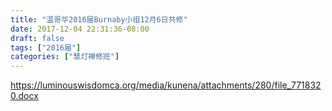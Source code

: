 ```yaml
---
title: "温哥华2016届Burnaby小组12月6日共修"
date: 2017-12-04 22:31:36-08:00
draft: false
tags: ["2016届"]
categories: ["慧灯禅修班"]
---
```

https://luminouswisdomca.org/media/kunena/attachments/280/file_7718320.docx
